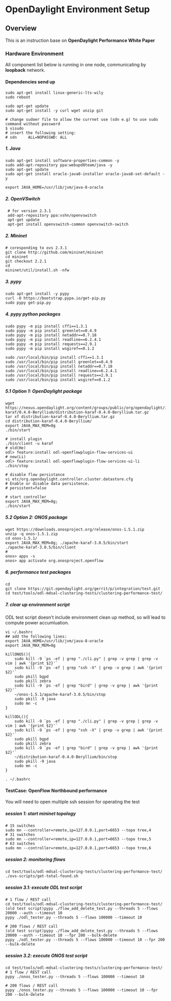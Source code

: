 # OpenDaylight Environment Setup

## Overview

This is an instruction base on **OpenDaylight Performance White Paper**

### Hardware Environment ###

All component list below is running in one node, communicating by **loopback** network.

#### Dependencies send up ####
	sudo apt-get install linux-generic-lts-wily
	sudo reboot

	sudo apt-get update
	sudo apt-get install -y curl wget unzip git
	
	# change sudoer file to allow the currnet use (sdn e.g) to use sudo command without password
	$ visudo
	# insert the following setting:
	# sdn     ALL=NOPASSWD: ALL
	
##### 1. Java #####
	sudo apt-get install software-properties-common -y
	sudo add-apt-repository ppa:webupd8team/java -y
	sudo apt-get update
	sudo apt-get install oracle-java8-installer oracle-java8-set-default -y
	
	export JAVA_HOME=/usr/lib/jvm/java-8-oracle

##### 2. OpenVSwitch #####
	 # for version 2.3.1
	 add-apt-repository ppa:vshn/openvswitch
     apt-get update
     apt-get install openvswitch-common openvswitch-switch
     
##### 2. Mininet #####
	# coresponding to ovs 2.3.1
	git clone http://github.com/mininet/mininet
	cd mininet
	git checkout 2.2.1
	cd
	mininet/util/install.sh -nfw
	
##### 3. pypy #####
	sudo apt-get install -y pypy
	curl -O https://bootstrap.pypa.io/get-pip.py
	sudo pypy get-pip.py
	
##### 4. pypy python packages #####
	sudo pypy -m pip install cffi==1.3.1
	sudo pypy -m pip install greenlet==0.4.9
	sudo pypy -m pip install netaddr==0.7.18
	sudo pypy -m pip install readline==6.2.4.1
	sudo pypy -m pip install requests==2.9.1
	sudo pypy -m pip install wsgiref==0.1.2
	
	sudo /usr/local/bin/pip install cffi==1.3.1
	sudo /usr/local/bin/pip install greenlet==0.4.9
	sudo /usr/local/bin/pip install netaddr==0.7.18
	sudo /usr/local/bin/pip install readline==6.2.4.1
	sudo /usr/local/bin/pip install requests==2.9.1
	sudo /usr/local/bin/pip install wsgiref==0.1.2
	
##### 5.1 Option 1: OpenDaylight package #####
	wget https://nexus.opendaylight.org/content/groups/public/org/opendaylight/integration/distribution-karaf/0.4.0-Beryllium/distribution-karaf-0.4.0-Beryllium.tar.gz
	tar xf distribution-karaf-0.4.0-Beryllium.tar.gz
	cd distribution-karaf-0.4.0-Beryllium/
	export JAVA_MAX_MEM=8g
	./bin/start
	
	# install plugin
	./bin/client -u karaf
	# old(He)
	odl> feature:install odl-openflowplugin-flow-services-ui
	# new(Li)
	odl> feature:install odl-openflowplugin-flow-services-ui-li
	./bin/stop
	
	# disable flow persistance
	vi etc/org.opendaylight.controller.cluster.datastore.cfg
	# Enable or disable data persistence.
	# persistent=false
	
	# start controller
	export JAVA_MAX_MEM=8g;
	./bin/start
	
	
##### 5.2 Option 2: ONOS package #####	
	wget https://downloads.onosproject.org/release/onos-1.5.1.zip
	unzip -q onos-1.5.1.zip
	cd onos-1.5.1/
	export JAVA_MAX_MEM=8g; ./apache-karaf-3.0.5/bin/start
	./apache-karaf-3.0.5/bin/client
	# 
	onos> apps -s
	onos> app activate org.onosproject.openflow

##### 6. performance test packages #####
	cd
	git clone https://git.opendaylight.org/gerrit/p/integration/test.git
	cd test/tools/odl-mdsal-clustering-tests/clustering-performance-test/

##### 7. clear up environment script #####
ODL test script doesn't include environment clean up method, so will lead to compute power accumluation.

	vi ~/.bashrc
	## add the following lines:
	export JAVA_HOME=/usr/lib/jvm/java-8-oracle
	export JAVA_MAX_MEM=8g

	killONOS(){
		sudo kill -9 `ps -ef | grep "./cli.py" | grep -v grep | grep -v vim | awk '{print $2}'`
		sudo kill -9 `ps -ef | grep "ssh -X" | grep -v grep | awk '{print $2}'`
		sudo pkill bgpd
		sudo pkill zebra
		sudo kill -9 `ps -ef | grep "bird" | grep -v grep | awk '{print $2}'`
		~/onos-1.5.1/apache-karaf-3.0.5/bin/stop
		sudo pkill -9 java
		sudo mn -c
	}
	
	killODL(){
		sudo kill -9 `ps -ef | grep "./cli.py" | grep -v grep | grep -v vim | awk '{print $2}'`
		sudo kill -9 `ps -ef | grep "ssh -X" | grep -v grep | awk '{print $2}'`
		sudo pkill bgpd
		sudo pkill zebra
		sudo kill -9 `ps -ef | grep "bird" | grep -v grep | awk '{print $2}'`
		~/distribution-karaf-0.4.0-Beryllium/bin/stop
		sudo pkill -9 java
		sudo mn -c
	}
	
	. ~/.bashrc
	

#### TestCase: OpenFlow Northbound performance ####
You will need to open multiple ssh session for operating the test

##### session 1: start mininet topology #####
	# 15 switches
	sudo mn --controller=remote,ip=127.0.0.1,port=6653 --topo tree,4
	# 31 switches
	sudo mn --controller=remote,ip=127.0.0.1,port=6653 --topo tree,5
	# 63 switches
	sudo mn --controller=remote,ip=127.0.0.1,port=6653 --topo tree,6

##### session 2: monitoring flows #####
	cd test/tools/odl-mdsal-clustering-tests/clustering-performance-test/
	./ovs-scripts/get-total-found.sh
	
##### session 3.1: execute ODL test script #####
	# 1 flow / REST call
	cd test/tools/odl-mdsal-clustering-tests/clustering-performance-test/
	(old test script)pypy ./flow_add_delete_test.py --threads 5 --flows 20000 --auth --timeout 10
	pypy ./odl_tester.py --threads 5 --flows 100000 --timeout 10
	
	# 200 flows / REST call
	(old test script)pypy ./flow_add_delete_test.py --threads 5 --flows 20000 --auth --timeout 10 --fpr 200 --bulk-delete
	pypy ./odl_tester.py --threads 5 --flows 100000 --timeout 10 --fpr 200 --bulk-delete
	
##### session 3.2: execute ONOS test script #####
	cd test/tools/odl-mdsal-clustering-tests/clustering-performance-test/
	# 1 flow / REST call
	pypy ./onos_tester.py --threads 5 --flows 100000 --timeout 10
	
	# 200 flows / REST call	
	pypy ./onos_tester.py --threads 5 --flows 100000 --timeout 10 --fpr 200 --bulk-delete	